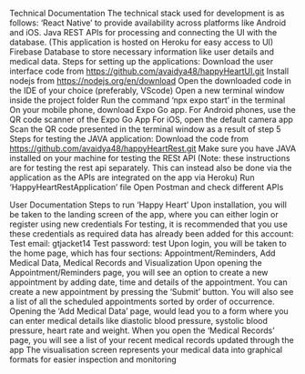 Technical Documentation
The technical stack used for development is as follows:
‘React Native’ to provide availability across platforms like Android and iOS.
Java REST APIs for processing and connecting the UI with the database. (This application is hosted on Heroku for easy access to UI)
Firebase Database to store necessary information like user details and medical data.
Steps for setting up the applications:
Download the user interface code from https://github.com/avaidya48/happyHeartUI.git 
Install nodejs from https://nodejs.org/en/download 
Open the downloaded code in the IDE of your choice (preferably, VScode)
Open a new terminal window inside the project folder
Run the command ‘npx expo start’ in the terminal
On your mobile phone, download Expo Go app.
For Android phones, use the QR code scanner of the Expo Go App
For iOS, open the default camera app
Scan the QR code presented in the terminal window as a result of step 5
Steps for testing the JAVA application:
Download the code from https://github.com/avaidya48/happyHeartRest.git 
Make sure you have JAVA installed on your machine for testing the RESt API (Note: these instructions are for testing the rest api separately. This can instead also be done via the application as the APIs are integrated on the app via Heroku)
Run ‘HappyHeartRestApplication’ file
Open Postman and check different APIs

User Documentation
Steps to run ‘Happy Heart’
Upon installation, you will be taken to the landing screen of the app, where you can either login or register using new credentials 
For testing, it is recommended that you use these credentials as required data has already been added for this account:
Test email: gtjacket14
Test password: test
Upon login, you will be taken to the home page, which has four sections: Appointment/Reminders, Add Medical Data, Medical Records and Visualization
Upon opening the Appointment/Reminders page, you will see an option to create a new appointment by adding date, time and details of the appointment. You can create a new appointment by pressing the ‘Submit’ button. You will also see a list of all the scheduled appointments sorted by order of occurrence.
 Opening the ‘Add Medical Data’ page, would lead you to a form where you can enter medical details like diastolic blood pressure, systolic blood pressure, heart rate and weight.
When you open the ‘Medical Records’ page, you will see a list of your recent medical records updated through the app
The visualisation screen represents your medical data into graphical formats for easier inspection and monitoring
